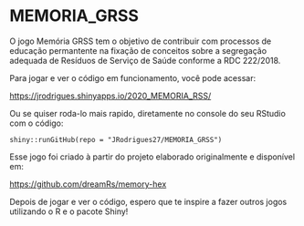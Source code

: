 # MEMORIA_GRSS

O jogo Memória GRSS tem o objetivo de contribuir com processos de educação permantente na fixação de conceitos sobre a segregação adequada de Resíduos de Serviço de Saúde conforme a RDC 222/2018.

Para jogar e ver o código em funcionamento, você pode acessar:

https://jrodrigues.shinyapps.io/2020_MEMORIA_RSS/

Ou se quiser roda-lo mais rapido, diretamente no console do seu RStudio com o código:
 
 ```{r}
shiny::runGitHub(repo = "JRodrigues27/MEMORIA_GRSS")
```

Esse jogo foi criado à partir do projeto elaborado originalmente e disponível em:

https://github.com/dreamRs/memory-hex

Depois de jogar e ver o código, espero que te inspire a fazer outros jogos utilizando o R e o pacote Shiny!
